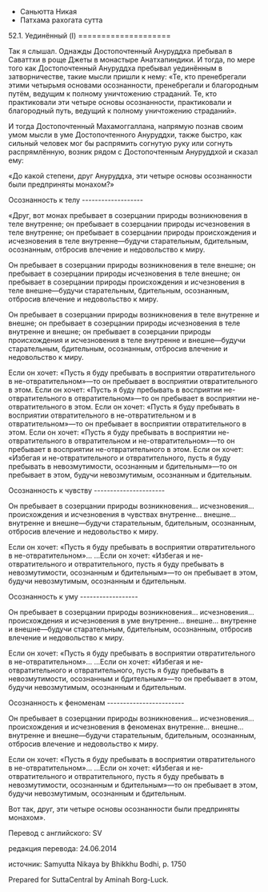 









* Саньютта Никая
* Патхама рахогата сутта


52\.1\. Уединённый \(I\)
\=\=\=\=\=\=\=\=\=\=\=\=\=\=\=\=\=\=\=\=



Так я слышал\. Однажды Достопочтенный Ануруддха пребывал в Саваттхи в роще Джеты в монастыре Анатхапиндики\. И тогда, по мере того как Достопочтенный Ануруддха пребывал уединённым в затворничестве, такие мысли пришли к нему: «Те, кто пренебрегали этими четырьмя основами осознанности, пренебрегали и благородным путём, ведущим к полному уничтожению страданий\. Те, кто практиковали эти четыре основы осознанности, практиковали и благородный путь, ведущий к полному уничтожению страданий»\.


И тогда Достопочтенный Махамоггаллана, напрямую познав своим умом мысли в уме Достопочтенного Ануруддхи, также быстро, как сильный человек мог бы распрямить согнутую руку или согнуть распрямлённую, возник рядом с Достопочтенным Ануруддхой и сказал ему:


«До какой степени, друг Ануруддха, эти четыре основы осознанности были предприняты монахом?»


Осознанность к телу
\-\-\-\-\-\-\-\-\-\-\-\-\-\-\-\-\-\-\-


«Друг, вот монах пребывает в созерцании природы возникновения в теле внутренне; он пребывает в созерцании природы исчезновения в теле внутренне; он пребывает в созерцании природы происхождения и исчезновения в теле внутренне—будучи старательным, бдительным, осознанным, отбросив влечение и недовольство к миру\.


Он пребывает в созерцании природы возникновения в теле внешне; он пребывает в созерцании природы исчезновения в теле внешне; он пребывает в созерцании природы происхождения и исчезновения в теле внешне—будучи старательным, бдительным, осознанным, отбросив влечение и недовольство к миру\.


Он пребывает в созерцании природы возникновения в теле внутренне и внешне; он пребывает в созерцании природы исчезновения в теле внутренне и внешне; он пребывает в созерцании природы происхождения и исчезновения в теле внутренне и внешне—будучи старательным, бдительным, осознанным, отбросив влечение и недовольство к миру\.


Если он хочет: «Пусть я буду пребывать в восприятии отвратительного в не\-отвратительном»—то он пребывает в восприятии отвратительного в этом\. Если он хочет: «Пусть я буду пребывать в восприятии не\-отвратительного в отвратительном»—то он пребывает в восприятии не\-отвратительного в этом\. Если он хочет: «Пусть я буду пребывать в восприятии отвратительного в не\-отвратительном и в отвратительном»—то он пребывает в восприятии отвратительного в этом\. Если он хочет: «Пусть я буду пребывать в восприятии не\-отвратительного в отвратительном и не\-отвратительном»—то он пребывает в восприятии не\-отвратительного в этом\. Если он хочет: «Избегая и не\-отвратительного и отвратительного, пусть я буду пребывать в невозмутимости, осознанным и бдительным»—то он пребывает в этом, будучи невозмутимым, осознанным и бдительным\.


Осознанность к чувству
\-\-\-\-\-\-\-\-\-\-\-\-\-\-\-\-\-\-\-\-\-\-


Он пребывает в созерцании природы возникновения… исчезновения… происхождения и исчезновения в чувствах внутренне… внешне… внутренне и внешне—будучи старательным, бдительным, осознанным, отбросив влечение и недовольство к миру\.


Если он хочет: «Пусть я буду пребывать в восприятии отвратительного в не\-отвратительном»… …Если он хочет: «Избегая и не\-отвратительного и отвратительного, пусть я буду пребывать в невозмутимости, осознанным и бдительным»—то он пребывает в этом, будучи невозмутимым, осознанным и бдительным\.


Осознанность к уму
\-\-\-\-\-\-\-\-\-\-\-\-\-\-\-\-\-\-


Он пребывает в созерцании природы возникновения… исчезновения… происхождения и исчезновения в уме внутренне… внешне… внутренне и внешне—будучи старательным, бдительным, осознанным, отбросив влечение и недовольство к миру\.


Если он хочет: «Пусть я буду пребывать в восприятии отвратительного в не\-отвратительном»… …Если он хочет: «Избегая и не\-отвратительного и отвратительного, пусть я буду пребывать в невозмутимости, осознанным и бдительным»—то он пребывает в этом, будучи невозмутимым, осознанным и бдительным\.


Осознанность к феноменам
\-\-\-\-\-\-\-\-\-\-\-\-\-\-\-\-\-\-\-\-\-\-\-\-


Он пребывает в созерцании природы возникновения… исчезновения… происхождения и исчезновения в феноменах внутренне… внешне… внутренне и внешне—будучи старательным, бдительным, осознанным, отбросив влечение и недовольство к миру\.


Если он хочет: «Пусть я буду пребывать в восприятии отвратительного в не\-отвратительном»… …Если он хочет: «Избегая и не\-отвратительного и отвратительного, пусть я буду пребывать в невозмутимости, осознанным и бдительным»—то он пребывает в этом, будучи невозмутимым, осознанным и бдительным\.


Вот так, друг, эти четыре основы осознанности были предприняты монахом»\.



Перевод с английского: SV


редакция перевода: 24\.06\.2014


источник: Samyutta Nikaya by Bhikkhu Bodhi, p\. 1750


Prepared for SuttaCentral by Aminah Borg\-Luck\.






